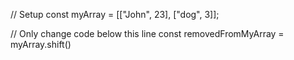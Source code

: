 // Setup
const myArray = [["John", 23], ["dog", 3]];

// Only change code below this line
const removedFromMyArray = myArray.shift()